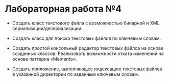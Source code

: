 # Лабораторная работа №4

+ Создать класс текстового файла с возможностью бинарной и XML сериализации/десериализации.

+ Создать класс для поиска текстовых файлов по ключевым словам.

+ Создать простой консольный редактор текстовых файлов на основе созданных классов. Реализовать возможности отката изменений на основе паттерна «Memento».

+ Создать приложение, выполняющее индексацию текстовых файлов в указанной директории по заданным ключевым словам.

